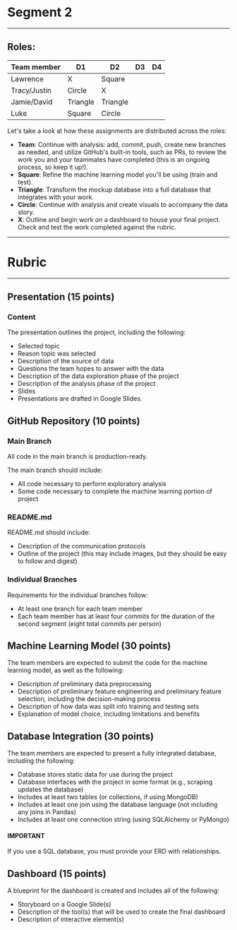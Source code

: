 # Segment 2
---
## Roles:

|Team member    |D1         |D2         |D3     |D4     |
|---            |---        |---        |---    |---    |
|Lawrence       |X          |Square     |       |       |
|Tracy/Justin   |Circle     |X          |       |       |
|Jamie/David    |Triangle   |Triangle   |       |       |
|Luke           |Square     |Circle     |       |       |

Let's take a look at how these assignments are distributed across the roles:

- **Team**: Continue with analysis: add, commit, push, create new branches as needed, and utilize GitHub's built-in tools, such as PRs, to review the work you and your teammates have completed (this is an ongoing process, so keep it up!).
- **Square**: Refine the machine learning model you'll be using (train and test).
- **Triangle**: Transform the mockup database into a full database that integrates with your work.
- **Circle**: Continue with analysis and create visuals to accompany the data story.
- **X**: Outline and begin work on a dashboard to house your final project. Check and test the work completed against the rubric.

---
# Rubric
---
## Presentation (15 points)
### Content
The presentation outlines the project, including the following:

- Selected topic
- Reason topic was selected
- Description of the source of data
- Questions the team hopes to answer with the data
- Description of the data exploration phase of the project
- Description of the analysis phase of the project
- Slides
- Presentations are drafted in Google Slides.

## GitHub Repository (10 points)
### Main Branch
All code in the main branch is production-ready.

The main branch should include:

- All code necessary to perform exploratory analysis
- Some code necessary to complete the machine learning portion of project
### README.md
README.md should include:

- Description of the communication protocols
- Outline of the project (this may include images, but they should be easy to follow and digest)

### Individual Branches
Requirements for the individual branches follow:

- At least one branch for each team member
- Each team member has at least four commits for the duration of the second segment (eight total commits per person)

## Machine Learning Model (30 points)
The team members are expected to submit the code for the machine learning model, as well as the following:

- Description of preliminary data preprocessing
- Description of preliminary feature engineering and preliminary feature selection, including the decision-making process
- Description of how data was split into training and testing sets
- Explanation of model choice, including limitations and benefits

## Database Integration (30 points)
The team members are expected to present a fully integrated database, including the following:

- Database stores static data for use during the project
- Database interfaces with the project in some format (e.g., scraping updates the database)
- Includes at least two tables (or collections, if using MongoDB)
- Includes at least one join using the database language (not including any joins in Pandas)
- Includes at least one connection string (using SQLAlchemy or PyMongo)

#### IMPORTANT
If you use a SQL database, you must provide your ERD with relationships.
 
## Dashboard (15 points)
A blueprint for the dashboard is created and includes all of the following:

- Storyboard on a Google Slide(s)
- Description of the tool(s) that will be used to create the final dashboard
- Description of interactive element(s)